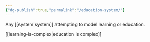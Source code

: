 ```yaml
---
{"dg-publish":true,"permalink":"/education-system/"}
---
```


Any [[system\|system]] attempting to model learning or education. 

[[learning-is-complex\|education is complex]]
